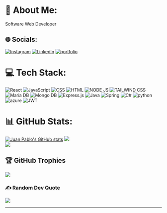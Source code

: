 # 💫 About Me:
Software Web Developer
<!--devops learner-->


## 🌐 Socials:
[![Instagram](https://img.shields.io/badge/Instagram-%23E4405F.svg?logo=Instagram&logoColor=white)](https://instagram.com/jprp147) 
[![LinkedIn](https://img.shields.io/badge/LinkedIn-%230077B5.svg?logo=linkedin&logoColor=white)](https://www.linkedin.com/in/juan-pablo-rold%C3%A1n-pati%C3%B1o/)
[![portfolio](https://img.shields.io/badge/Portfolio-darkgreen)](https://jprp-portfolio.vercel.app/)




# 💻 Tech Stack:
![React](https://img.shields.io/badge/react-black?style=for-the-badge&logo=react)
![JavaScript](https://img.shields.io/badge/JavaScript-black?style=for-the-badge&logo=javascript)
![CSS](https://img.shields.io/badge/CSS-black?style=for-the-badge&logo=css3)
![HTML](https://img.shields.io/badge/HTML-black?style=for-the-badge&logo=html5)
![NODE JS](https://img.shields.io/badge/node.js-black?style=for-the-badge&logo=node.js)
![TAILWIND CSS](https://img.shields.io/badge/tailwindcss-black?style=for-the-badge&logo=tailwindcss)
![Maria DB](https://img.shields.io/badge/SQL-black?style=for-the-badge&logo=mariadb)
![Mongo DB](https://img.shields.io/badge/NoSQL-black?style=for-the-badge&logo=mongodb)
![Express.js](https://img.shields.io/badge/Express.js-black?style=for-the-badge&logo=express)
![Java](https://img.shields.io/badge/Java-black?style=for-the-badge&logo=java)
![Spring](https://img.shields.io/badge/Spring-black?style=for-the-badge&logo=spring)
![C#](https://img.shields.io/badge/C%23-black?style=for-the-badge&logo=c-sharp)
![python](https://img.shields.io/badge/python-black?style=for-the-badge&logo=python)
![azure](https://img.shields.io/badge/azure-black?style=for-the-badge&logo=azure-devops)
![JWT](https://img.shields.io/badge/JWT-black?style=for-the-badge&logo=json-web-tokens)



# 📊 GitHub Stats:
[![Juan Pablo's GitHub stats](https://github-readme-stats.vercel.app/api?username=JuanPabloRP)](https://github.com/JuanPabloRP/github-readme-stats)
![](https://github-readme-streak-stats.herokuapp.com/?user=JuanPabloRP&theme=default&hide_border=false)<br/>
![](https://github-readme-stats.vercel.app/api/top-langs/?username=JuanPabloRP&theme=default&hide_border=false&include_all_commits=true&count_private=true&layout=compact)

## 🏆 GitHub Trophies
![](https://github-profile-trophy.vercel.app/?username=JuanPabloRP&theme=flat&no-frame=true&no-bg=true&margin-w=4)

### ✍️ Random Dev Quote
![](https://quotes-github-readme.vercel.app/api?type=horizontal&theme=light)

---

<!-- Proudly created with GPRM ( https://gprm.itsvg.in ) -->





<!--
**JuanPabloRP/JuanPabloRP** is a ✨ _special_ ✨ repository because its `README.md` (this file) appears on your GitHub profile.

Here are some ideas to get you started:

- 🔭 I’m currently working on ...
- 🌱 I’m currently learning ...
- 👯 I’m looking to collaborate on ...
- 🤔 I’m looking for help with ...
- 💬 Ask me about ...
- 📫 How to reach me: ...
- 😄 Pronouns: ...
- ⚡ Fun fact: ...
-->

